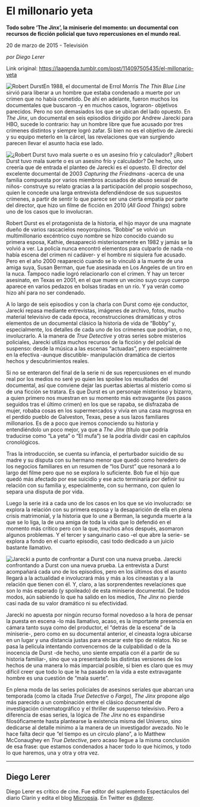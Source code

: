 # El millonario yeta

**Todo sobre ‘The Jinx’, la miniserie del momento: un documental con recursos de ficción policial que tuvo repercusiones en el mundo real.**

20 de marzo de 2015 - Televisión

_por Diego Lerer_

Link original: https://laagenda.tumblr.com/post/114097505435/el-millonario-yeta

![Robert Durst](https://64.media.tumblr.com/4fd927903e7d4ec6ac0b2e4cad461040/tumblr_inline_pk0o4iuObf1t6q87u_500.jpg)En 1988, el documental de Errol Morris *The Thin Blue Line* sirvió para liberar a un hombre que estaba condenado a muerte por un crimen que no había cometido. De ahí en adelante, fueron muchos los documentales que buscaron -y en muchos casos, lograron- objetivos parecidos. Pero no son demasiados los que se ubican del lado opuesto. En *The Jinx*, un documental en seis episodios dirigido por Andrew Jarecki para HBO, sucede lo contrario: hay un hombre libre que fue acusado por tres crímenes distintos y siempre logró zafar. Si bien no es el objetivo de Jarecki y su equipo meterlo en la cárcel, las revelaciones que van surgiendo parecen llevar el asunto hacia ese lado.

![¿Robert Durst tuvo mala suerte o es un asesino frío y calculador?](https://64.media.tumblr.com/4fd927903e7d4ec6ac0b2e4cad461040/tumblr_inline_pk0o4iuObf1t6q87u_500.jpg) ¿Robert Durst tuvo mala suerte o es un asesino frío y calculador? De hecho, uno creería que de entrada el planteo de Jarecki es el opuesto. El director del excelente documental de 2003 *Capturing the Friedmans* -acerca de una familia compuesta por varios miembros acusados de abuso sexual de niños- construye su relato gracias a la participación del propio sospechoso, quien le concede una larga entrevista defendiéndose de sus supuestos crímenes, a partir de sentir lo que parece ser una cierta empatía por parte del director, que hizo un filme de ficción en 2010 (*All Good Things*) sobre uno de los casos que lo involucran.

Robert Durst es el protagonista de la historia, el hijo mayor de una magnate dueño de varios rascacielos neoyorquinos. “Bobbie” se volvió un multimillonario excéntrico cuyo nombre se hizo conocido cuando su primera esposa, Kathie, desapareció misteriosamente en 1982 y jamás se la volvió a ver. La policía nunca encontró elementos para culparlo de nada -no había escena del crimen ni cadáver- y el hombre ni siquiera fue acusado. Pero en el año 2000 reapareció cuando se lo vinculó a la muerte de una amiga suya, Susan Berman, que fue asesinada en Los Angeles de un tiro en la nuca. Tampoco nadie logró relacionarlo con el crimen. Y hay un tercer asesinato, en Texas en 2001, en el que muere un vecino suyo cuyo cuerpo aparece en varios pedazos en bolsas tiradas en un río. Y ya verán como hizo ahí para no ser condenado.

A lo largo de seis episodios y con la charla con Durst como eje conductor, Jarecki repasa mediante entrevistas, imágenes de archivo, fotos, mucho material televisivo de cada época, reconstrucciones dramáticas y otros elementos de un documental clásico la historia de vida de “Bobby” y, especialmente, los detalles de cada uno de los crímenes que podrían, o no, involucrarlo. A la manera de *True Detective* y otras series sobre misterios policiales, Jarecki utiliza muchos recursos de la ficción y del policial de suspenso: desde la música a las escenas “actuadas”, pero especialmente en la efectiva -aunque discutible- manipulación dramática de ciertos hechos y descubrimientos reales.

Si no se enteraron del final de la serie ni de sus repercusiones en el mundo real por los medios no seré yo quien les spoilee los resultados del documental, así que conviene dejar las puertas abiertas al misterio como si de una ficción se tratara. Es que Durst es un personaje misterioso y bizarro, a quien primero nos muestran en su momento más extravagante (los pasos seguidos tras el último crimen) en los que se rapaba, se disfrazaba de mujer, robaba cosas en los supermercados y vivía en una casa mugrosa en el perdido pueblo de Galveston, Texas, pese a sus lazos familiares millonarios. Es de a poco que iremos conociendo su historia y entendiéndolo un poco mejor, ya que a *The Jinx* (título que podría traducirse como “La yeta” o “El mufa”) se la podría dividir casi en capítulos cronológicos.

Tras la introducción, se cuenta su infancia, el perturbador suicidio de su madre y su disputa con su hermano menor que quedó como heredero de los negocios familiares en un resumen de “los Durst” que resonará a lo largo del filme pero que no se explora lo suficiente. Bob fue el hijo que quedó más afectado por ese suicidio y ese acto terminaría por definir su relación con su familia y, especialmente, con su hermano, con quien lo separa una disputa de por vida.

Luego la serie irá a cada uno de los casos en los que se vio involucrado: se explora la relación con su primera esposa y la desaparición de ella en plena crisis matrimonial, y la historia que lo une a Berman, la segunda muerte a la que se lo liga, la de una amiga de toda la vida que lo defendió en el momento más crítico pero con la que, muchos años después, asomaron algunos problemas. Y el tercer y sanguinario caso -el que abre la serie- se explora a fondo en el cuarto episodio, casi todo dedicado a un juicio bastante llamativo.

![Jarecki a punto de confrontar a Durst con una nueva prueba.](https://64.media.tumblr.com/11f3e925566be239ae2292432160526a/tumblr_inline_pk0o4jX7Ta1t6q87u_500.jpg) Jarecki confrontando a Durst con una nueva prueba. La entrevista a Durst acompañará cada uno de los episodios, pero en los últimos dos el asunto llegará a la actualidad e involucrará más y más a los cineastas y a la relación que tienen con él. Y, claro, a las sorprendentes revelaciones que son lo más esperado (y spoileado) de esta miniserie documental. De todos modos, aún sabiendo lo que ha salido en los medios, *The Jinx* no pierde casi nada de su valor dramático ni su efectividad. 

Jarecki no apuesta por ningún recurso formal novedoso a la hora de pensar la puesta en escena -lo más llamativo, acaso, es la importante presencia en cámara tanto suya como del productor, el “detrás de la escena” de la miniserie-, pero como en su documental anterior, el cineasta logra ubicarse en un lugar y una distancia justas para encarar este tipo de relatos. No se pasa la película intentando convencernos de la culpabilidad o de la inocencia de Durst -de hecho, uno siente empatía con él a partir de su historia familiar-, sino que va presentando las distintas versiones de los hechos de una manera lo más imparcial posible, si bien es claro que es muy difícil creer que todo lo que le ha pasado en la vida a este extravagante hombre es una cuestión de “mala suerte”.

En plena moda de las series policiales de asesinos seriales que abarcan una temporada (como la citada *True Detective* o *Fargo*), *The Jinx* propone algo más parecido a un combinación entre el clásico documental de investigación cinematográfico y el thriller de suspenso televisivo. Pero a diferencia de esas series, la lógica de *The Jinx* no es expandirse filosóficamente hasta plantearse la existencia misma del Universo, sino dedicarse al detalle mínimo a la manera de un investigador avezado. No le hace falta decir que “el tiempo es un círculo plano”, a lo Matthew McConaughey en *True Detective*, pero acaso llegue a la misma conclusión de esa frase: que estamos condenados a hacer todo lo que hicimos, y todo lo que haremos, una y otra y otra vez. 



---

 Diego Lerer
------------

 Diego Lerer es crítico de cine. Fue editor del suplemento Espectáculos del diario Clarín y edita el blog [Micropsia](http://micropsia.otroscines.com/). En Twitter es [@dlerer](https://twitter.com/dlerer). 

